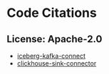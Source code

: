 # Code Citations

## License: Apache-2.0

* [iceberg-kafka-connect](https://github.com/databricks/iceberg-kafka-connect)
* [clickhouse-sink-connector](https://github.com/housepower/clickhouse-sink-connector) 

